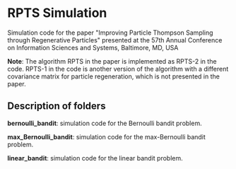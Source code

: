 # RPTS Simulation

Simulation code for the paper "Improving Particle Thompson Sampling through Regenerative Particles" presented at 
the 57th Annual Conference on Information Sciences and Systems, Baltimore, MD, USA

**Note**: The algorithm RPTS in the paper is implemented as RPTS-2 in the code. RPTS-1 in the code is another version
of the algorithm with a different covariance matrix for particle regeneration, which is not presented in the paper. 

## Description of folders

**bernoulli_bandit**: simulation code for the Bernoulli bandit problem.

**max_Bernoulli_bandit**: simulation code for the max-Bernoulli bandit problem. 

**linear_bandit**: simulation code for the linear bandit problem. 
